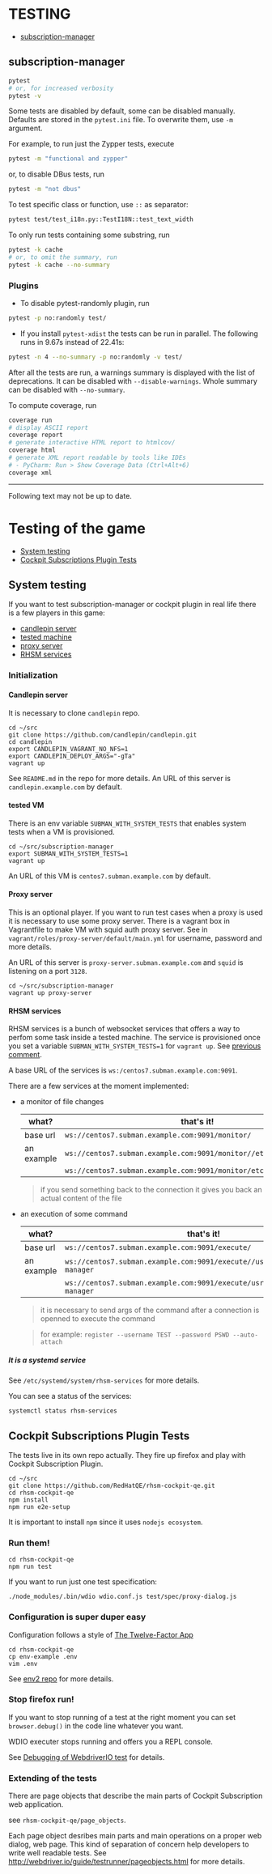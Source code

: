 # TESTING

- [subscription-manager](#subscription-manager)

## subscription-manager

```bash
pytest
# or, for increased verbosity
pytest -v
```

Some tests are disabled by default, some can be disabled manually. Defaults are stored in the `pytest.ini` file. To overwrite them, use `-m` argument.

For example, to run just the Zypper tests, execute

```bash
pytest -m "functional and zypper"
```

or, to disable DBus tests, run

```bash
pytest -m "not dbus"
```

To test specific class or function, use `::` as separator:

```bash
pytest test/test_i18n.py::TestI18N::test_text_width
```

To only run tests containing some substring, run

```bash
pytest -k cache
# or, to omit the summary, run
pytest -k cache --no-summary
```

### Plugins

- To disable pytest-randomly plugin, run

```bash
pytest -p no:randomly test/
```

- If you install `pytest-xdist` the tests can be run in parallel. The following runs in 9.67s instead of 22.41s:

```bash
pytest -n 4 --no-summary -p no:randomly -v test/
```

After all the tests are run, a warnings summary is displayed with the list of deprecations. It can be disabled with `--disable-warnings`. Whole summary can be disabled with `--no-summary`.

To compute coverage, run

```bash
coverage run
# display ASCII report
coverage report
# generate interactive HTML report to htmlcov/
coverage html
# generate XML report readable by tools like IDEs
# - PyCharm: Run > Show Coverage Data (Ctrl+Alt+6)
coverage xml
```

---

Following text may not be up to date.

# Testing of the game

- [System testing](#system-testing)
- [Cockpit Subscriptions Plugin Tests](#cockpit-subscriptions-plugin-tests)


## System testing

If you want to test subscription-manager or cockpit plugin in real life
there is a few players in this game:

- [candlepin server](#candlepin-server)
- [tested machine](#tested-vm)
- [proxy server](#proxy-server)
- [RHSM services](#rhsm-services)

### Initialization
#### Candlepin server
It is necessary to clone `candlepin` repo.

```shell
cd ~/src
git clone https://github.com/candlepin/candlepin.git
cd candlepin
export CANDLEPIN_VAGRANT_NO_NFS=1 
export CANDLEPIN_DEPLOY_ARGS="-gTa"
vagrant up
```
See `README.md` in the repo for more details.
An URL of this server is `candlepin.example.com` by default.

#### tested VM
There is an env variable `SUBMAN_WITH_SYSTEM_TESTS` that enables system tests when a VM is provisioned.

```shell
cd ~/src/subscription-manager
export SUBMAN_WITH_SYSTEM_TESTS=1
vagrant up
```
An URL of this VM is `centos7.subman.example.com` by default.

#### Proxy server
This is an optional player. If you want to run test cases when a proxy is used it is necessary to use some proxy server.
There is a vagrant box in Vagrantfile to make VM with squid auth proxy server.
See in `vagrant/roles/proxy-server/default/main.yml` for username, password and more details.

An URL of this server is `proxy-server.subman.example.com` and `squid` is listening on a port `3128`.

```shell
cd ~/src/subscription-manager
vagrant up proxy-server
```

#### RHSM services

RHSM services is a bunch of websocket services that offers a way to perfom some task inside a tested machine.
The service is provisioned once you set a variable `SUBMAN_WITH_SYSTEM_TESTS=1` for `vagrant up`. 
See [previous comment](#tested-vm).

A base URL of the services is `ws:/centos7.subman.example.com:9091`. 

There are a few services at the moment implemented:



- a monitor of file changes

  | what?      | that's it!                                                                                   |
  |------------|----------------------------------------------------------------------------------------------|
  | base url   | `ws://centos7.subman.example.com:9091/monitor/`                                              |
  | an example | `ws://centos7.subman.example.com:9091/monitor//etc/rhsm/rhsm.conf`                           |
  |            | `ws://centos7.subman.example.com:9091/monitor/etc/rhsm/rhsm.conf`                            |

  > if you send something back to the connection it gives you back an actual content of the file

- an execution of some command

  | what?      | that's it!                                                                   |
  |------------|------------------------------------------------------------------------------|
  | base url   | `ws://centos7.subman.example.com:9091/execute/`                              |
  | an example | `ws://centos7.subman.example.com:9091/execute//usr/bin/subscription-manager` |
  |            | `ws://centos7.subman.example.com:9091/execute/usr/bin/subscription-manager`  |

  > it is necessary to send args of the command after a connection is openned to execute the command 
  
  > for example: `register --username TEST --password PSWD --auto-attach`

##### It is a systemd service

See `/etc/systemd/system/rhsm-services` for more details.

You can see a status of the services:

```shell
systemctl status rhsm-services
```

## Cockpit Subscriptions Plugin Tests
The tests live in its own repo actually. They fire up firefox and play with Cockpit Subscription Plugin.

```shell
cd ~/src
git clone https://github.com/RedHatQE/rhsm-cockpit-qe.git
cd rhsm-cockpit-qe
npm install
npm run e2e-setup
```

It is important to install `npm` since it uses `nodejs ecosystem`.

### Run them!

```shell
cd rhsm-cockpit-qe
npm run test
```

If you want to run just one test specification:
```shell
./node_modules/.bin/wdio wdio.conf.js test/spec/proxy-dialog.js
```

### Configuration is super duper easy
Configuration follows a style of [The Twelve-Factor App](https://12factor.net/config)

```shell
cd rhsm-cockpit-qe
cp env-example .env
vim .env
```

See [env2 repo](https://github.com/dwyl/env2) for more details.

### Stop firefox run!

If you want to stop running of a test at the right moment
you can set `browser.debug()` in the code line whatever you want.

WDIO executer stops running and offers you a REPL console. 

See [Debugging of WebdriverIO test](http://webdriver.io/guide/testrunner/debugging.html) for details.

### Extending of the tests

There are page objects that describe the main parts of Cockpit Subscription web application.

see `rhsm-cockpit-qe/page_objects`.

Each page object desribes main parts and main operations on a proper web dialog, web page.
This kind of separation of concern help developers to write well readable tests.
See http://webdriver.io/guide/testrunner/pageobjects.html for more details.
